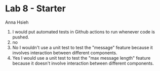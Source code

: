 # Lab 8 - Starter
Anna Hsieh
1. I would put automated tests in Github actions to run whenever code is pushed. 
2. no
3. No I wouldn't use a unit test to test the "message" feature because it involves interaction between different components.
4. Yes I would use a unit test to test the "max message length" feature because it doesn't involve interaction between different components. 